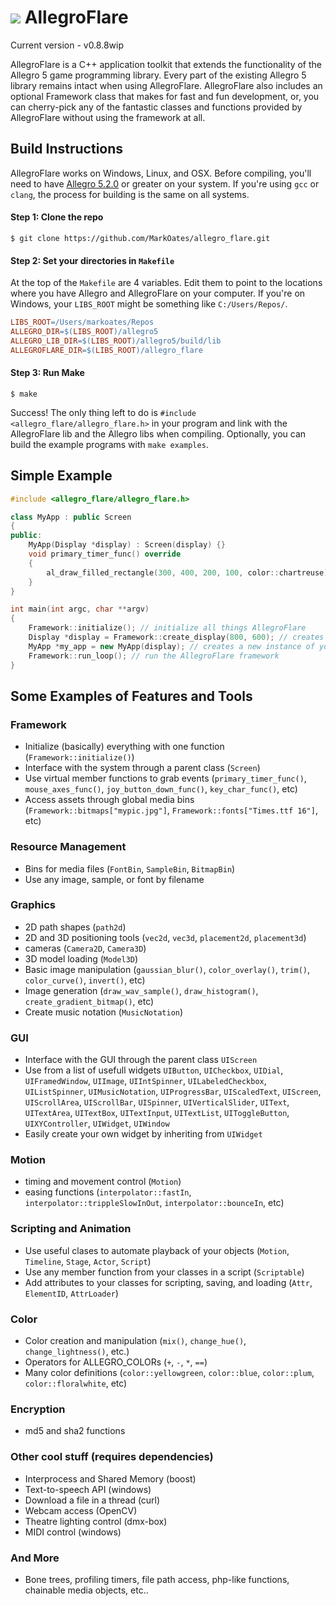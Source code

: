 ![](http://zeoxdesign.com/images/allegro_flare_logo-04.png) AllegroFlare
=============

Current version - v0.8.8wip


AllegroFlare is a C++ application toolkit that extends the functionality of the Allegro 5 game programming library.  Every part of the existing Allegro 5 library remains intact when using AllegroFlare.  AllegroFlare also includes an optional Framework class that makes for fast and fun development, or, you can cherry-pick any of the fantastic classes and functions provided by AllegroFlare without using the framework at all.



Build Instructions
-----------------------------------

AllegroFlare works on Windows, Linux, and OSX.  Before compiling, you'll need to have [Allegro 5.2.0](http://liballeg.org/) or greater on your system.  If you're using `gcc` or `clang`, the process for building is the same on all systems.

#### Step 1: Clone the repo
```
$ git clone https://github.com/MarkOates/allegro_flare.git
```

#### Step 2: Set your directories in `Makefile`
At the top of the `Makefile` are 4 variables.  Edit them to point to the locations where you have Allegro and AllegroFlare on your computer.  If you're on Windows, your `LIBS_ROOT` might be something like `C:/Users/Repos/`.
```makefile
LIBS_ROOT=/Users/markoates/Repos
ALLEGRO_DIR=$(LIBS_ROOT)/allegro5
ALLEGRO_LIB_DIR=$(LIBS_ROOT)/allegro5/build/lib
ALLEGROFLARE_DIR=$(LIBS_ROOT)/allegro_flare
```

#### Step 3: Run Make
```
$ make
```
Success!  The only thing left to do is `#include <allegro_flare/allegro_flare.h>` in your program and link with the AllegroFlare lib and the Allegro libs when compiling.  Optionally, you can build the example programs with `make examples`.



Simple Example
--------------

```cpp
#include <allegro_flare/allegro_flare.h>

class MyApp : public Screen
{
public:
    MyApp(Display *display) : Screen(display) {}
    void primary_timer_func() override
    {
        al_draw_filled_rectangle(300, 400, 200, 100, color::chartreuse);
    }
}

int main(int argc, char **argv)
{
    Framework::initialize(); // initialize all things AllegroFlare
    Display *display = Framework::create_display(800, 600); // creates a new Window
    MyApp *my_app = new MyApp(display); // creates a new instance of your app
    Framework::run_loop(); // run the AllegroFlare framework
}
```



Some Examples of Features and Tools
-----------------------------------

### Framework
- Initialize (basically) everything with one function (`Framework::initialize()`)
- Interface with the system through a parent class (`Screen`)
- Use virtual member functions to grab events (`primary_timer_func()`, `mouse_axes_func()`, `joy_button_down_func()`, `key_char_func()`, etc)
- Access assets through global media bins (`Framework::bitmaps["mypic.jpg"]`, `Framework::fonts["Times.ttf 16"]`, etc)

### Resource Management
- Bins for media files (`FontBin`, `SampleBin`, `BitmapBin`)
- Use any image, sample, or font by filename

### Graphics
- 2D path shapes (`path2d`)
- 2D and 3D positioning tools (`vec2d`, `vec3d`, `placement2d`, `placement3d`)
- cameras (`Camera2D`, `Camera3D`)
- 3D model loading (`Model3D`)
- Basic image manipulation (`gaussian_blur()`, `color_overlay()`, `trim()`, `color_curve()`, `invert()`, etc)
- Image generation (`draw_wav_sample()`, `draw_histogram()`, `create_gradient_bitmap()`, etc)
- Create music notation (`MusicNotation`)

### GUI
- Interface with the GUI through the parent class `UIScreen`
- Use from a list of usefull widgets `UIButton`, `UICheckbox`, `UIDial`, `UIFramedWindow`, `UIImage`, `UIIntSpinner`, `UILabeledCheckbox`, `UIListSpinner`, `UIMusicNotation`, `UIProgressBar`, `UIScaledText`, `UIScreen`, `UIScrollArea`, `UIScrollBar`, `UISpinner`, `UIVerticalSlider`, `UIText`, `UITextArea`, `UITextBox`, `UITextInput`, `UITextList`, `UIToggleButton`, `UIXYController`, `UIWidget`, `UIWindow`
- Easily create your own widget by inheriting from `UIWidget`

### Motion
- timing and movement control (`Motion`)
- easing functions (`interpolator::fastIn`, `interpolator::trippleSlowInOut`, `interpolator::bounceIn`, etc)

### Scripting and Animation
- Use useful clases to automate playback of your objects (`Motion`, `Timeline`, `Stage`, `Actor`, `Script`)
- Use any member function from your classes in a script (`Scriptable`)
- Add attributes to your classes for scripting, saving, and loading (`Attr`, `ElementID`, `AttrLoader`)

### Color
- Color creation and manipulation (`mix()`, `change_hue()`, `change_lightness()`, etc.)
- Operators for ALLEGRO_COLORs (`+`, `-`, `*`, `==`)
- Many color definitions (`color::yellowgreen`, `color::blue`, `color::plum`, `color::floralwhite`, etc)

### Encryption
- md5 and sha2 functions

### Other cool stuff (requires dependencies)
- Interprocess and Shared Memory (boost)
- Text-to-speech API (windows)
- Download a file in a thread (curl)
- Webcam access (OpenCV)
- Theatre lighting control (dmx-box)
- MIDI control (windows)

### And More
- Bone trees, profiling timers, file path access, php-like functions, chainable media objects, etc..


